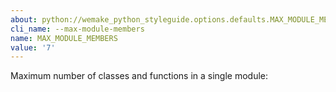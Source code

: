 ```yaml
---
about: python://wemake_python_styleguide.options.defaults.MAX_MODULE_MEMBERS
cli_name: --max-module-members
name: MAX_MODULE_MEMBERS
value: '7'
---
```


Maximum number of classes and functions in a single module: